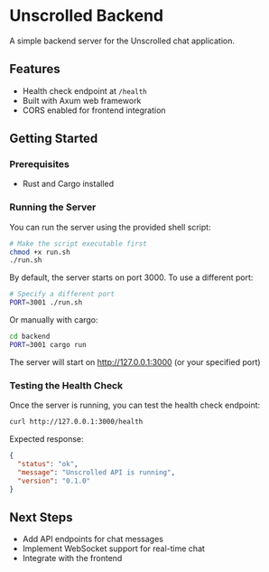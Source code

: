 # Unscrolled Backend

A simple backend server for the Unscrolled chat application.

## Features

- Health check endpoint at `/health`
- Built with Axum web framework
- CORS enabled for frontend integration

## Getting Started

### Prerequisites

- Rust and Cargo installed

### Running the Server

You can run the server using the provided shell script:

```bash
# Make the script executable first
chmod +x run.sh
./run.sh
```

By default, the server starts on port 3000. To use a different port:

```bash
# Specify a different port
PORT=3001 ./run.sh
```

Or manually with cargo:

```bash
cd backend
PORT=3001 cargo run
```

The server will start on http://127.0.0.1:3000 (or your specified port)


### Testing the Health Check

Once the server is running, you can test the health check endpoint:

```bash
curl http://127.0.0.1:3000/health
```

Expected response:
```json
{
  "status": "ok",
  "message": "Unscrolled API is running",
  "version": "0.1.0"
}
```

## Next Steps

- Add API endpoints for chat messages
- Implement WebSocket support for real-time chat
- Integrate with the frontend